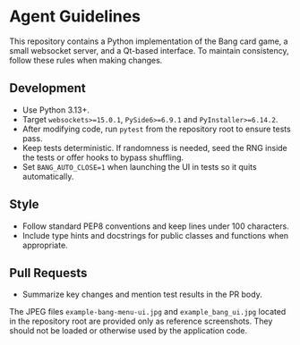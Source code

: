 # Agent Guidelines

This repository contains a Python implementation of the Bang card game, a small
websocket server, and a Qt-based interface. To maintain consistency, follow
these rules when making changes.

## Development
- Use Python 3.13+.
- Target `websockets>=15.0.1`, `PySide6>=6.9.1` and `PyInstaller>=6.14.2`.
- After modifying code, run `pytest` from the repository root to ensure tests
  pass.
- Keep tests deterministic. If randomness is needed, seed the RNG inside the tests or offer hooks to bypass shuffling.
- Set `BANG_AUTO_CLOSE=1` when launching the UI in tests so it quits automatically.

## Style
- Follow standard PEP8 conventions and keep lines under 100 characters.
- Include type hints and docstrings for public classes and functions when
  appropriate.

## Pull Requests
- Summarize key changes and mention test results in the PR body.

The JPEG files `example-bang-menu-ui.jpg` and `example_bang_ui.jpg` located in
the repository root are provided only as reference screenshots. They should not
be loaded or otherwise used by the application code.
